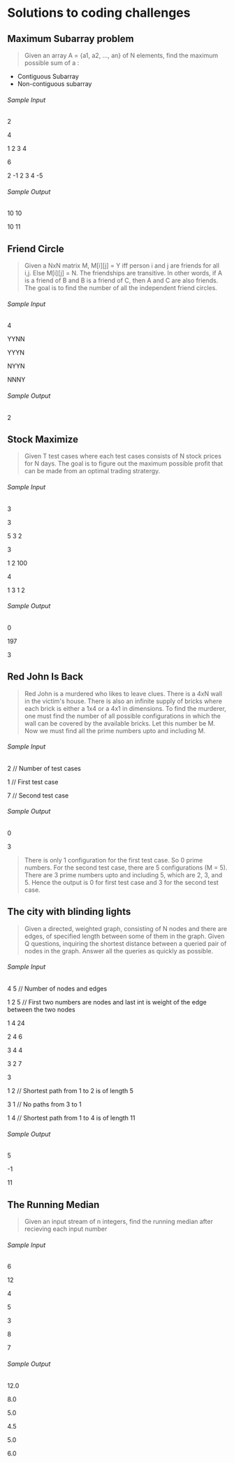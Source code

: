 # Solutions to coding challenges

## Maximum Subarray problem
> Given an array A = {a1, a2, ..., an} of N elements, find the maximum possible sum of a :
* Contiguous Subarray
* Non-contiguous subarray

###### Sample Input
2

4

1 2 3 4

6

2 -1 2 3 4 -5
###### Sample Output
10 10

10 11

## Friend Circle
> Given a NxN matrix M, M[i][j] = Y iff person i and j are friends for all i,j. 
> Else M[i][j] = N. The friendships are transitive. In other words, if A is a friend of B and B is a friend of C, then A and C are also friends. The goal is to find the number of all the independent friend circles.

###### Sample Input
4

YYNN

YYYN

NYYN

NNNY
###### Sample Output
2

## Stock Maximize
> Given T test cases where each test cases consists of N stock prices for N days. The goal is to figure out the maximum possible profit that can be made from an optimal trading stratergy.

###### Sample Input
3

3

5 3 2

3

1 2 100

4

1 3 1 2
###### Sample Output
0

197

3

## Red John Is Back
> Red John is a murdered who likes to leave clues. There is a 4xN wall in the victim's house. There is also an infinite supply of bricks where each brick is either a 1x4 or a 4x1 in dimensions. To find the murderer, one must find the number of all possible configurations in which the wall can be covered by the available bricks. Let this number be M. Now we must find all the prime numbers upto and including M.

###### Sample Input
2  // Number of test cases

1  // First test case

7  // Second test case
###### Sample Output
0  

3

> There is only 1 configuration for the first test case. So 0 prime numbers. For the second test case, there are 5 configurations (M = 5). There are 3 prime numbers upto and including 5, which are 2, 3, and 5. Hence the output is 0 for first test case and 3 for the second test case.  

## The city with blinding lights
> Given a directed, weighted graph, consisting of N nodes and there are edges, of specified length between some of them in the graph. Given Q questions, inquiring the shortest distance between a queried pair of nodes in the graph. Answer all the queries as quickly as possible.

###### Sample Input
4 5 // Number of nodes and edges

1 2 5 // First two numbers are nodes and last int is weight of the edge between
the two nodes

1 4 24

2 4 6

3 4 4

3 2 7

3

1 2  // Shortest path from 1 to 2 is of length 5

3 1  // No paths from 3 to 1

1 4  // Shortest path from 1 to 4 is of length 11

###### Sample Output
5

-1

11

## The Running Median
> Given an input stream of n integers, find the running median after recieving each input number

###### Sample Input
6

12

4

5

3

8

7

###### Sample Output
12.0

8.0

5.0

4.5

5.0

6.0

